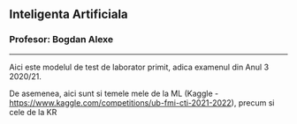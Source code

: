 ## Inteligenta Artificiala
### Profesor: Bogdan Alexe
--------
Aici este modelul de test de laborator primit, adica examenul din Anul 3 2020/21.

De asemenea, aici sunt si temele mele de la ML (Kaggle - https://www.kaggle.com/competitions/ub-fmi-cti-2021-2022), precum si cele de la KR
